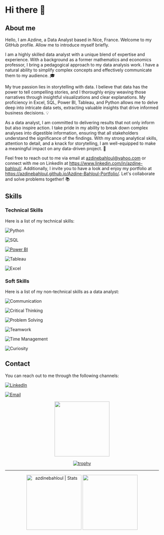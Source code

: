 # Hi there 👋
## About me 
Hello, I am Azdine, a Data Analyst based in Nice, France. Welcome to my GitHub profile. Allow me to introduce myself briefly.

I am a highly skilled data analyst with a unique blend of expertise and experience. With a background as a former mathematics and economics professor, I bring a pedagogical approach to my data analysis work. I have a natural ability to simplify complex concepts and effectively communicate them to my audience. 🎓

My true passion lies in storytelling with data. I believe that data has the power to tell compelling stories, and I thoroughly enjoy weaving those narratives through insightful visualizations and clear explanations. My proficiency in Excel, SQL, Power BI, Tableau, and Python allows me to delve deep into intricate data sets, extracting valuable insights that drive informed business decisions. 💡

As a data analyst, I am committed to delivering results that not only inform but also inspire action. I take pride in my ability to break down complex analyses into digestible information, ensuring that all stakeholders understand the significance of the findings. With my strong analytical skills, attention to detail, and a knack for storytelling, I am well-equipped to make a meaningful impact on any data-driven project. 🚀

Feel free to reach out to me via email at azdinebahloul@yahoo.com or connect with me on LinkedIn at https://www.linkedin.com/in/azdine-bahloul/. Additionally, I invite you to have a look and enjoy my portfolio at https://azdinebahloul.github.io/Azdine-Bahloul-Portfolio/. Let's collaborate and solve problems together! 📚

## Skills
### Technical Skills

Here is a list of my technical skills:

  ![Python](https://img.shields.io/badge/-Python-blue?logo=python&logoColor=white&style=flat-square)

  ![SQL](https://img.shields.io/badge/-SQL-orange?logo=postgresql&logoColor=white&style=flat-square)

  [![Power BI](https://img.shields.io/badge/-Power%20BI-yellow?logo=powerbi&logoColor=white&style=flat-square)](https://powerbi.microsoft.com/)

  ![Tableau](https://img.shields.io/badge/-Tableau-blue?logo=tableau&logoColor=white&style=flat-square)

  ![Excel](https://img.shields.io/badge/-Excel-green?logo=microsoftexcel&logoColor=white&style=flat-square)

  ### Soft Skills

Here is a list of my non-technical skills as a data analyst:

  ![Communication](https://img.shields.io/badge/-Communication-brightgreen?style=flat-square)

  ![Critical Thinking](https://img.shields.io/badge/-Critical%20Thinking-orange?style=flat-square)

  ![Problem Solving](https://img.shields.io/badge/-Problem%20Solving-blueviolet?style=flat-square)

  ![Teamwork](https://img.shields.io/badge/-Teamwork-yellow?style=flat-square)

  ![Time Management](https://img.shields.io/badge/-Time%20Management-blue?style=flat-square)

  ![Curiosity](https://img.shields.io/badge/-Curiosity-purple?style=flat-square)


## Contact

You can reach out to me through the following channels:

  [![LinkedIn](https://img.shields.io/badge/-LinkedIn-blue?logo=linkedin&logoColor=white&style=flat-square)](https://www.linkedin.com/in/azdine-bahloul-604a641b3/)

  [![Email](https://img.shields.io/badge/-Email-red?logo=mail.ru&logoColor=white&style=flat-square)](mailto:azdinebahloul@yahoo.com)

</div>

<div align="center">

<!-- streak and trophies -->

  <img height="180em" align="center" src="https://github-readme-streak-stats.herokuapp.com?user=azdinebahloul&theme=algolia"/>

</p>
</div>

<div align="center">

[![trophy](https://github-profile-trophy.vercel.app/?username=azdinebahloul&theme=algolia&row=1)](https://github.com/azdinebahloul)
</p>
</div>

<hr>

<div align="center">
  <img height="180em" src="https://github-readme-stats.vercel.app/api?username=azdinebahloul&show_icons=true&theme=algolia" alt="azdinebahloul | Stats" />
  <img height="180em" src="https://github-readme-stats.vercel.app/api/top-langs/?username=azdinebahloul&layout=compact&langs_count=5&theme=algolia"/>

</div>

